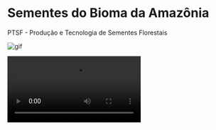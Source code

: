 # Sementes do Bioma da Amazônia
PTSF - Produção e Tecnologia de Sementes Florestais 

![gif](http://sevenworldsoneplanet.com/)

![Amazon](https://dm0qx8t0i9gc9.cloudfront.net/watermarks/video/TOEwt0C/videoblocks-forest-floor-decay-of-undergrowth-rain-forest-ecosystem-cinematic-dolly-shot_hhh_srhkn__96de3f4bc72cd4e2f54d108684b715a3__P360.mp4)
